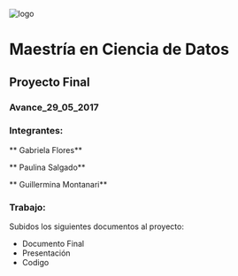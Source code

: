 ![logo](images/logoitam.gif)

# Maestría en Ciencia de Datos

## Proyecto Final

### Avance_29_05_2017

### Integrantes:

** Gabriela Flores**

** Paulina Salgado**

** Guillermina Montanari**

### Trabajo:

Subidos los siguientes documentos al proyecto:

- Documento Final
- Presentación
- Codigo

